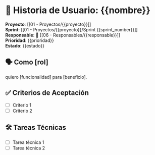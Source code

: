 # 🧩 Historia de Usuario: {{nombre}}

**Proyecto**: [[01 - Proyectos/{{proyecto}}]]  
**Sprint**: [[01 - Proyectos/{{proyecto}}/Sprint {{sprint_number}}]]  
**Responsable**: 👤 [[06 - Responsables/{{responsable}}]]  
**Prioridad**: {{prioridad}}  
**Estado**: {{estado}}

## 🗣 Como [rol]
quiero [funcionalidad]
para [beneficio].

## ✅ Criterios de Aceptación
- [ ] Criterio 1
- [ ] Criterio 2

## 🛠 Tareas Técnicas
- [ ] Tarea técnica 1
- [ ] Tarea técnica 2
